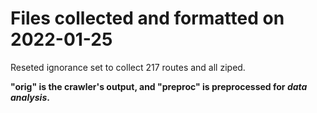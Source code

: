 # Files collected and formatted on 2022-01-25

Reseted ignorance set to collect 217 routes and all ziped.

**"orig" is the crawler's output, and "preproc" is preprocessed for *data analysis*.**
